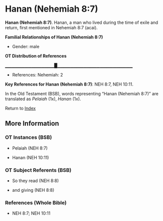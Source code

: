 # Hanan (Nehemiah 8:7)
**Hanan (Nehemiah 8:7)**. 
Hanan, a man who lived during the time of exile and return, first mentioned in Nehemiah 8:7 (acai). 




**Familial Relationships of Hanan (Nehemiah 8:7)**


* Gender: male


**OT Distribution of References**

▁▁▁▁▁▁▁▁▁▁▁▁▁▁▁█▁▁▁▁▁▁▁▁▁▁▁▁▁▁▁▁▁▁▁▁▁▁▁
* References: Nehemiah: 2



**Key References for Hanan (Nehemiah 8:7)**: 
NEH 8:7, NEH 10:11. 


In the Old Testament (BSB), words representing “Hanan (Nehemiah 8:7)” are translated as 
*Pelaiah* (1x), *Hanan* (1x). 




Return to [Index](00-Index.md)

## More Information

### OT Instances (BSB)

* Pelaiah (NEH 8:7)

* Hanan (NEH 10:11)



### OT Subject Referents (BSB)

* So they read (NEH 8:8)

* and giving (NEH 8:8)



### References (Whole Bible)

* NEH 8:7; NEH 10:11




